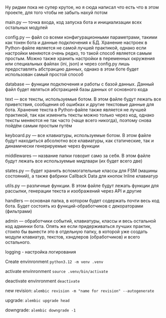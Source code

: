 Ну ридми пока не супер крутое, но я сюда написал что есть что в этом проекте, для того чтобы не забыть нахуй потом



main.py — точка входа, код запуска бота и инициализации всех остальных модулей


config.py — файл со всеми конфигурационными параметрами, такими как токен бота и данные подключения к БД. Хранение настроек в Python-файле является не самой лучшей практикой, однако если настройки меняются очень редко, то такой способ является самым простым. Можно также хранить настройки в переменных окружения или специальных файлах (ini, json) и через config.py лишь предоставлять абстракцию данных, однако в этом боте будет использован самый простой способ


database — функции подключения и работы с базой данных. Данный файл будет являться абстракцией базы данных от основного кода


text — все тексты, используемые ботом. В этом файле будут лежать все приветствия, сообщения об ошибках и другие текстовые данные для бота. Хранение текста в Python-файле также является не лучшей практикой, так как изменить тексты можно только через код, однако тексты меняются не так часто (чаще всего никогда), поэтому снова пойдём самым простым путём


keyboard.py — все клавиатуры, используемые ботом. В этом файле будут находиться абсолютно все клавиатуры, как статические, так и динамически генерируемые через функции


middlewares — название папки говорит само за себя. В этом файле будут лежать все используемые мидлвари (их будет всего две)


states.py — будет хранить вспомогательные классы для FSM (машины состояний), а также фабрики Callback Data для кнопок Inline клавиатур


utils.py — различные функции. В этом файле будут лежать функции для рассылки, генерации текста и изображений через API и другие


handlers — основная папка, в котором будет содержать почти весь код бота. Будет состоять из функций-обработчиков с декораторами (фильтрами)


admin — обработчики событий, клавиатуры, классы и весь остальной код админки бота. Опять же если придерживаться лучших практик, стоило бы вынести это в отдельную папку, в которой уже создать модули клавиатур, текстов, хэндлеров (обработчиков) и всего остального.


logging - настройка логирования

Create envinronment
```python3.12 -m venv .venv```

activate envinronment
```source .venv/bin/activate```

deactivate envinronment
```deactivate```


new revision:
```alembic revision -m "name for revision" --autogenerate```

upgrade:
```alembic upgrade head```

downgrade:
```alembic downgrade -1```